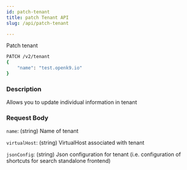 ```yaml
---
id: patch-tenant
title: patch Tenant API
slug: /api/patch-tenant

---
```


Patch tenant

```bash
PATCH /v2/tenant
{
    "name": "test.openk9.io"
}
```

### Description

Allows you to update individual information in tenant

### Request Body

`name`: (string) Name of tenant

`virtualHost`: (string) VirtualHost associated with tenant

`jsonConfig`: (string) Json configuration for tenant (i.e. configuration of shortcuts for search standalone frontend)
